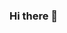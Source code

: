 ### Hi there 👋

<!--
**ChrisVladimirov/ChrisVladimirov** is a ✨ _special_ ✨ repository because its `README.md` (this file) appears on your GitHub profile.

Here are some ideas to get you started:


<div id="header" align="center">
  <img src="https://media.giphy.com/media/M9gbBd9nbDrOTu1Mqx/giphy.gif" width="100"/>
</div>

<h1>
  hey there
  <img src="https://media.giphy.com/media/hvRJCLFzcasrR4ia7z/giphy.gif" width="30px"/>
</h1>

---

### :hammer_and_wrench: Languages and Tools :
<div>
  <img src="https://github.com/devicons/devicon/raw/master/icons/java/java-original-wordmark.svg"/> 
  <img src="https://github.com/devicons/devicon/blob/master/icons/spring/spring-original-wordmark.svg"/>
  <img src="https://github.com/devicons/devicon/blob/master/icons/mysql/mysql-original-wordmark.svg"/> 
  <img src="https://github.com/devicons/devicon/blob/master/icons/nodejs/nodejs-plain.svg"/>
  <img src="https://github.com/devicons/devicon/blob/master/icons/git/git-original-wordmark.svg"/>
  <img src="https://github.com/devicons/devicon/blob/master/icons/html5/html5-original-wordmark.svg"/>
</div>

---

### :fire: My Stats :
https://github-readme-streak-stats.herokuapp.com/?user=ChrisVladimirov
[![Top Langs](https://github-readme-stats.vercel.app/api/top-langs/?username=ChrisVladimirov)](https://github.com/anuraghazra/github-readme-stats)



-->
